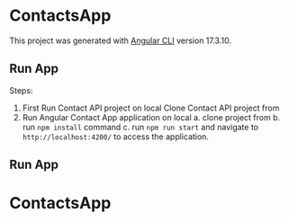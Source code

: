 # ContactsApp
This project was generated with [Angular CLI](https://github.com/angular/angular-cli) version 17.3.10.
## Run App
Steps:
   1. First Run Contact API project on local
      Clone Contact API project from 
   2. Run Angular Contact App application on local
      a. clone project from 
      b. run `npm install` command
      c. run `npm run start` and navigate to `http://localhost:4200/` to access the application.
## Run App
# ContactsApp
